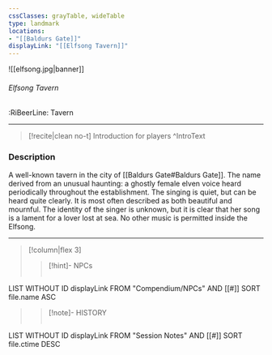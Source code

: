 ```yaml
---
cssClasses: grayTable, wideTable
type: landmark
locations:
- "[[Baldurs Gate]]"
displayLink: "[[Elfsong Tavern]]"
---
```


![[elfsong.jpg|banner]]
###### Elfsong Tavern
<span class="sub2">:RiBeerLine: Tavern</span>
___

>[!recite|clean no-t]
>	Introduction for players
>^IntroText

### Description
A well-known tavern in the city of [[Baldurs Gate#Baldurs Gate]]. The name derived from an unusual haunting: a ghostly female elven voice heard periodically throughout the establishment. The singing is quiet, but can be heard quite clearly. It is most often described as both beautiful and mournful. The identity of the singer is unknown, but it is clear that her song is a lament for a lover lost at sea. No other music is permitted inside the Elfsong.

---

> [!column|flex 3]
>> [!hint]-  NPCs
>>```dataview
LIST WITHOUT ID displayLink
FROM "Compendium/NPCs" AND [[#]]
SORT file.name ASC
> 
>> [!note]- HISTORY
>>```dataview
LIST WITHOUT ID displayLink
FROM "Session Notes" AND [[#]]
SORT file.ctime DESC
